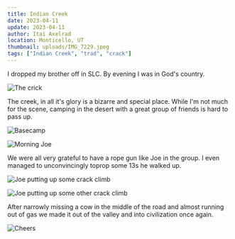 ```yaml
---
title: Indian Creek
date: 2023-04-11
update: 2023-04-11
author: Itai Axelrad
location: Monticello, UT
thumbnail: uploads/IMG_7229.jpeg
tags: ["Indian Creek", "trad", "crack"]
---
```


I dropped my brother off in SLC. By evening I was in God's country.

![The crick](uploads/IMG_7241.jpeg)

The creek, in all it's glory is a bizarre and special place. While I'm not much for the scene, camping in the desert with a great group of friends is hard to pass up.

![Basecamp](uploads/IMG_0457.jpeg)

![Morning Joe](uploads/IMG_0460.jpeg)

We were all very grateful to have a rope gun like Joe in the group. I even managed to unconvincingly toprop some 13s he walked up.

![Joe putting up some crack climb](uploads/IMG_7229.jpeg)

![Joe putting up some other crack climb](uploads/IMG_7239.jpeg)

After narrowly missing a cow in the middle of the road and almost running out of gas we made it out of the valley and into civilization once again.

![Cheers](uploads/IMG_7235.jpeg)
